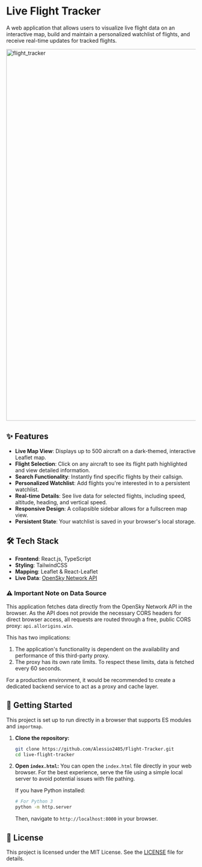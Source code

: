 # Live Flight Tracker

A web application that allows users to visualize live flight data on an interactive map, build and maintain a personalized watchlist of flights, and receive real-time updates for tracked flights.

<img width="1659" height="987" alt="flight_tracker" src="https://github.com/user-attachments/assets/5fad5048-8b36-44b9-b631-2b79911709f5" />


## ✨ Features

*   **Live Map View**: Displays up to 500 aircraft on a dark-themed, interactive Leaflet map.
*   **Flight Selection**: Click on any aircraft to see its flight path highlighted and view detailed information.
*   **Search Functionality**: Instantly find specific flights by their callsign.
*   **Personalized Watchlist**: Add flights you're interested in to a persistent watchlist.
*   **Real-time Details**: See live data for selected flights, including speed, altitude, heading, and vertical speed.
*   **Responsive Design**: A collapsible sidebar allows for a fullscreen map view.
*   **Persistent State**: Your watchlist is saved in your browser's local storage.




## 🛠️ Tech Stack

*   **Frontend**: React.js, TypeScript
*   **Styling**: TailwindCSS
*   **Mapping**: Leaflet & React-Leaflet
*   **Live Data**: [OpenSky Network API](https://opensky-network.org/apidoc/rest.html)

### ⚠️ Important Note on Data Source

This application fetches data directly from the OpenSky Network API in the browser. As the API does not provide the necessary CORS headers for direct browser access, all requests are routed through a free, public CORS proxy: `api.allorigins.win`.

This has two implications:
1.  The application's functionality is dependent on the availability and performance of this third-party proxy.
2.  The proxy has its own rate limits. To respect these limits, data is fetched every 60 seconds.

For a production environment, it would be recommended to create a dedicated backend service to act as a proxy and cache layer.

## 🚀 Getting Started

This project is set up to run directly in a browser that supports ES modules and `importmap`.

1.  **Clone the repository:**
    ```bash
    git clone https://github.com/Alessio2405/Flight-Tracker.git
    cd live-flight-tracker
    ```

2.  **Open `index.html`:**
    You can open the `index.html` file directly in your web browser. For the best experience, serve the file using a simple local server to avoid potential issues with file pathing.
    
    If you have Python installed:
    ```bash
    # For Python 3
    python -m http.server
    ```
    Then, navigate to `http://localhost:8000` in your browser.

## 📄 License

This project is licensed under the MIT License. See the [LICENSE](LICENSE) file for details.
